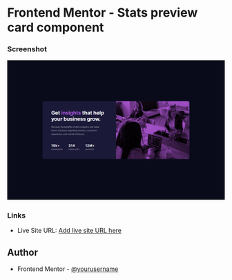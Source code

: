 # Frontend Mentor - Stats preview card component

### Screenshot

![](/images/Captura.png)

### Links

- Live Site URL: [Add live site URL here](https://animated-pudding-92a0ab.netlify.app/)


## Author

- Frontend Mentor - [@yourusername](https://www.frontendmentor.io/profile/Eduardo347387)

